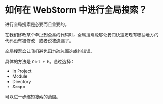 # 如何在 WebStorm 中进行全局搜索？
进行全局搜索是必要而且重要的。

在我们修改某个牵扯到全局的代码时，全局搜索能够让我们快速发现有哪些地方的代码没有被修改，或者说被遗漏了。

全局搜索会让我们避免因为疏忽而造成的错误。

具体的方法是 `Ctrl + H`。通过选择：

* In Project
* Module
* Directory
* Scope

可以进一步缩短搜索的范围。
